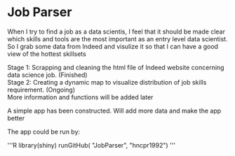 # Job Parser
When I try to find a job as a data scientis, I feel that it should be made clear which skills and tools are the most important as an entry level data scientist. So I grab some data from Indeed and visulize it so that I can have a good view of the hottest skillsets <br>

Stage 1: Scrapping and cleaning the html file of Indeed website concerning data science job. (Finished) <br>
Stage 2: Creating a dynamic map to visualize distribution of job skills requirement. (Ongoing) <br>
More information and functions will be added later

A simple app has been constructed. Will add more data and make the app better <br>

The app could be run by:

'''R
library(shiny)
runGitHub( "JobParser", "hncpr1992") 
'''

